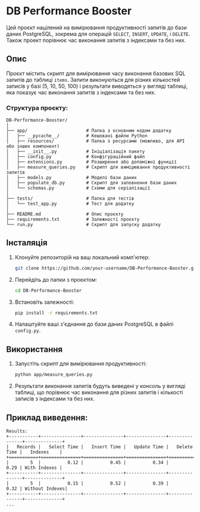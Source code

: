 
# DB Performance Booster

Цей проєкт націлений на вимірювання продуктивності запитів до бази даних PostgreSQL, зокрема для операцій `SELECT`, `INSERT`, `UPDATE`, і `DELETE`. Також проект порівнює час виконання запитів з індексами та без них.

## Опис

Проєкт містить скрипт для вимірювання часу виконання базових SQL запитів до таблиці `items`. Запити виконуються для різних кількостей записів у базі (5, 10, 50, 100) і результати виводяться у вигляді таблиці, яка показує час виконання запитів з індексами та без них.

### Структура проєкту:

```
DB-Performance-Booster/
│
├── app/                      # Папка з основним кодом додатку
│   ├── __pycache__/          # Кешовані файли Python
│   ├── resources/            # Папка з ресурсами (можливо, для API або інших компонент)
│   ├── __init__.py           # Ініціалізація пакету
│   ├── config.py             # Конфігураційний файл
│   ├── extensions.py         # Розширення або допоміжні функції
│   ├── measure_queries.py    # Скрипт для вимірювання продуктивності запитів
│   ├── models.py             # Моделі бази даних
│   ├── populate_db.py        # Скрипт для заповнення бази даних
│   └── schemas.py            # Схеми для серіалізації
│
├── tests/                    # Папка для тестів
│   └── test_app.py           # Тест для додатку
│
├── README.md                 # Опис проєкту
├── requirements.txt          # Залежності проєкту
└── run.py                    # Скрипт для запуску додатку
```

## Інсталяція

1. Клонуйте репозиторій на ваш локальний комп'ютер:

   ```bash
   git clone https://github.com/your-username/DB-Performance-Booster.git
   ```

2. Перейдіть до папки з проєктом:

   ```bash
   cd DB-Performance-Booster
   ```

3. Встановіть залежності:

   ```bash
   pip install -r requirements.txt
   ```

4. Налаштуйте ваші з'єднання до бази даних PostgreSQL в файлі `config.py`.

## Використання

1. Запустіть скрипт для вимірювання продуктивності:

   ```bash
   python app/measure_queries.py
   ```

2. Результати виконання запитів будуть виведені у консоль у вигляді таблиці, що порівнює час виконання для різних запитів і кількості записів з індексами та без них.

## Приклад виведення:

```
Results:
+-----------+---------------+---------------+---------------+---------------+--------------+
|   Records |   Select Time |   Insert Time |   Update Time |   Delete Time |   Indexes    |
+===========+===============+===============+===============+===============+==============+
|        5  |          0.12 |          0.45 |          0.34 |          0.29 | With Indexes |
+-----------+---------------+---------------+---------------+---------------+--------------+
|        5  |          0.15 |          0.52 |          0.39 |          0.32 | Without Indexes|
+-----------+---------------+---------------+---------------+---------------+--------------+
...
```
